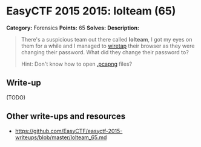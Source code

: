 # EasyCTF 2015 2015: lolteam (65)

**Category:** Forensics
**Points:** 65
**Solves:** 
**Description:**

> There's a suspicious team out there called **lolteam**, I got my eyes on them for a while and I managed to [wiretap](https://github.com/EasyCTF/easyctf-2015-writeups/files/lolteam.pcapng) their browser as they were changing their password. What did they change their password to?
> 
> 
> Hint: Don't know how to open [.pcapng](http://fileinfo.com/extension/pcapng) files?

## Write-up

(TODO)

## Other write-ups and resources

* <https://github.com/EasyCTF/easyctf-2015-writeups/blob/master/lolteam_65.md>
